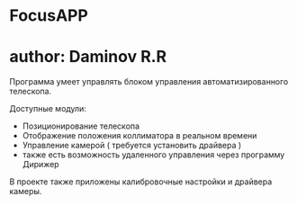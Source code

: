 # FocusAPP
# author: Daminov R.R

Программа умеет управлять блоком управления автоматизированного телескопа.

Доступныe модули:
  - Позиционирование телескопа
  - Отображение положения коллиматора в реальном времени
  - Управление камерой ( требуется установить драйвера )
  - также есть возможность удаленного управления через программу Дирижер

В проекте также приложены калибровочные настройки и драйвера камеры.
